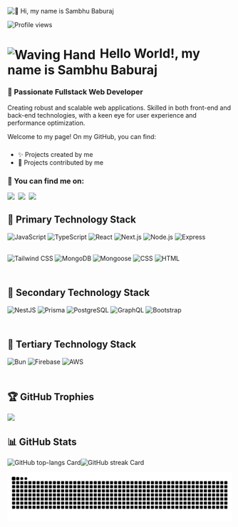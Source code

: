 ![👋 Hi, my name is Sambhu Baburaj](https://mir-s3-cdn-cf.behance.net/project_modules/max_1200/79731568097599.5b50bca477735.jpg)

![Profile views](https://komarev.com/ghpvc/?username=SambhuBaburaj&label=Profile%20views&color=0e75b6&style=flat)

<div id="toc">
   <ul style="list-style: none; padding-left: 0;">
     <summary>
    <h1>
        <img src="https://iam-weijie.github.io/wave/hand-emoji.svg" alt="Waving Hand" width="50" height="50" style="vertical-align: middle; margin-right: 3px;"> 
        Hello World!, my name is Sambhu Baburaj
    </h1>
     </summary>
   </ul>
</div>

### 🚀 Passionate Fullstack Web Developer

<p align="left">
Creating robust and scalable web applications. Skilled in both front-end and back-end technologies, with a keen eye for user experience and performance optimization.
</p>

<div>Welcome to my page! On my GitHub, you can find:</div>

###

<ul>
  <li>✨ Projects created by me</li>
  <li>🤝 Projects contributed by me</li>
</ul>

### 🔎 You can find me on:

<p align="left"><a href="https://github.com/SambhuBaburaj" target="_blank"><img src="https://img.shields.io/badge/GitHub-100000?logo=github&logoColor=white" height="28" style="margin-right: 4px"></a>  <a href="sambhubaburaj513@gmail.com" target="_blank"><img src="https://img.shields.io/badge/Gmail-D14836?style=for-the-badge&logo=gmail&logoColor=white" height="28" style="margin-right: 4px"></a> <a href="https://www.linkedin.com/in/https://www.linkedin.com/in/sambhu-baburaj/" target="_blank"><img src="https://img.shields.io/badge/LinkedIn-0077B5?style=for-the-badge&logo=linkedin&logoColor=white" height="28" style="margin-right: 4px"></a></p>

<div>
<div class="markdown-heading" dir="auto">

## 🥇 Primary Technology Stack</h2>

  <a id="user-content--primary-technology-stack" class="anchor" aria-label="Permalink: 🥇 Primary Technology Stack" href="#-primary-technology-stack">

  </a>
</div>
  <div style="display: flex; flex-wrap: wrap; gap: 4px; justify-content: left;">
    <img src="https://img.shields.io/badge/JavaScript-F7DF1C?logo=javascript&logoColor=white" height="44" alt="JavaScript">
    <img src="https://img.shields.io/badge/TypeScript-3178C6?logo=typescript&logoColor=white" height="44" alt="TypeScript">
    <img src="https://img.shields.io/badge/React-20232A?logo=react&logoColor=61DAFB" height="44" alt="React">
    <img src="https://img.shields.io/badge/Next.js-000000?logo=next.js&logoColor=white" height="44" alt="Next.js">
    <img src="https://img.shields.io/badge/Node.js-8CC84B?logo=node.js&logoColor=white" height="44" alt="Node.js">
    <img src="https://img.shields.io/badge/Express-000000?logo=express&logoColor=white" height="44" alt="Express">
    <img src="https://img.shields.io/badge/Tailwind_CSS-38B2AC?logo=tailwind-css&logoColor=white" height="44" alt="Tailwind CSS">
        <img src="https://img.shields.io/badge/MongoDB-4EA94B?logo=mongodb&logoColor=white" height="44" alt="MongoDB">
    <img src="https://img.shields.io/badge/Mongoose-880000?logo=mongoose&logoColor=white" height="44" alt="Mongoose">
    <img src="https://img.shields.io/badge/CSS-1572B6?logo=css3&logoColor=white" height="44" alt="CSS">
<img src="https://img.shields.io/badge/HTML-E34F26?logo=html5&logoColor=white" height="44" alt="HTML">
  </div>
</div>

<div>
<div class="markdown-heading" dir="auto">

## 🥈 Secondary Technology Stack</h2>

  <a id="user-content--secondary-technology-stack" class="anchor" aria-label="Permalink: 🥈 Secondary Technology Stack" href="#-secondary-technology-stack">

  </a>
</div>
  <div style="display: flex; flex-wrap: wrap; gap: 4px; justify-content: left;">
    <img src="https://img.shields.io/badge/NestJS-E0234E?logo=nestjs&logoColor=white" height="44" alt="NestJS">
    <img src="https://img.shields.io/badge/Prisma-2D3748?logo=prisma&logoColor=white" height="44" alt="Prisma">
    <img src="https://img.shields.io/badge/PostgreSQL-316192?logo=postgresql&logoColor=white" height="44" alt="PostgreSQL">
       <img src="https://img.shields.io/badge/GraphQL-E10098?logo=graphql&logoColor=white" height="44" alt="GraphQL">
       <img src="https://img.shields.io/badge/Bootstrap-7952B3?logo=bootstrap&logoColor=white" height="44" alt="Bootstrap">

  </div>
</div>

<div>
<div class="markdown-heading" dir="auto">

## 🥉 Tertiary Technology Stack</h2>

  <a id="user-content--tertiary-technology-stack" class="anchor" aria-label="Permalink: 🥉 Tertiary Technology Stack" href="#-tertiary-technology-stack">

  </a>
</div>
  <div style="display: flex; flex-wrap: wrap; gap: 4px; justify-content: left;">
    <img src="https://img.shields.io/badge/Bun-FFDF00?logo=bun&logoColor=White" height="44" alt="Bun">
    <img src="https://img.shields.io/badge/Firebase-FFCA28?logo=firebase&logoColor=white" height="44" alt="Firebase">
<img src="https://img.shields.io/badge/AWS-232F3E?logo=amazon-aws&logoColor=white" height="44" alt="AWS">

  </div>
</div>

## 🏆 GitHub Trophies

![](https://github-profile-trophy.vercel.app/?username=SambhuBaburaj&theme=radical&no-frame=false&no-bg=true&margin-w=4)

## 📊 GitHub Stats

<p align="left">
   <img width="48%" height="100" src="https://github-readme-stats.vercel.app/api/top-langs?username=SambhuBaburaj&theme=react&hide_title=false&layout=compact&langs_count=6&hide_progress=false&card_width=400" alt="GitHub top-langs Card" /><img width="48%" height="100" src="https://streak-stats.demolab.com/?user=SambhuBaburaj&theme=react&hide_border=false&date_format=M+j%5B%2C+Y%5D&mode=daily&hide_total_contributions=false&hide_current_streak=false&hide_longest_streak=false&card_height=200" alt="GitHub streak Card" />
</p>

![snake gif](https://github.com/SambhuBaburaj/SambhuBaburaj/blob/output/github-snake-dark.svg)
